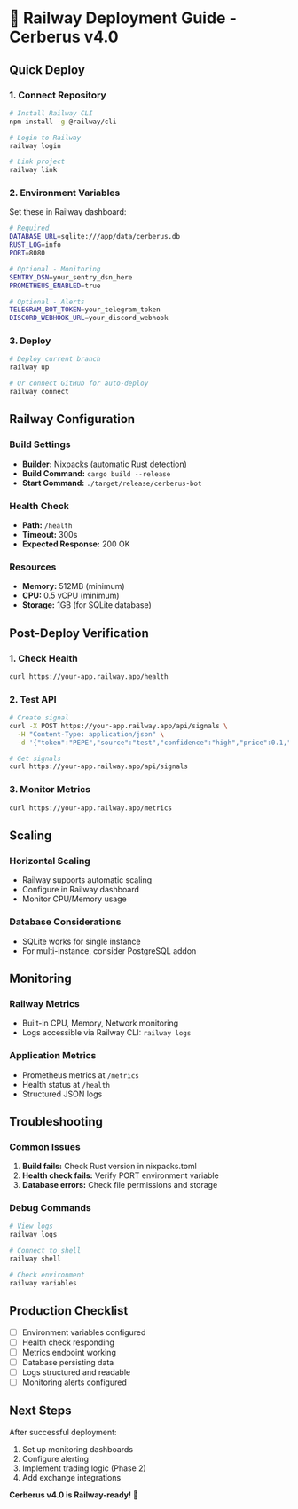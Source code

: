# 🚀 Railway Deployment Guide - Cerberus v4.0

## Quick Deploy

### 1. Connect Repository
```bash
# Install Railway CLI
npm install -g @railway/cli

# Login to Railway
railway login

# Link project
railway link
```

### 2. Environment Variables
Set these in Railway dashboard:

```bash
# Required
DATABASE_URL=sqlite:///app/data/cerberus.db
RUST_LOG=info
PORT=8080

# Optional - Monitoring
SENTRY_DSN=your_sentry_dsn_here
PROMETHEUS_ENABLED=true

# Optional - Alerts  
TELEGRAM_BOT_TOKEN=your_telegram_token
DISCORD_WEBHOOK_URL=your_discord_webhook
```

### 3. Deploy
```bash
# Deploy current branch
railway up

# Or connect GitHub for auto-deploy
railway connect
```

## Railway Configuration

### Build Settings
- **Builder:** Nixpacks (automatic Rust detection)
- **Build Command:** `cargo build --release`
- **Start Command:** `./target/release/cerberus-bot`

### Health Check
- **Path:** `/health`
- **Timeout:** 300s
- **Expected Response:** 200 OK

### Resources
- **Memory:** 512MB (minimum)
- **CPU:** 0.5 vCPU (minimum)
- **Storage:** 1GB (for SQLite database)

## Post-Deploy Verification

### 1. Check Health
```bash
curl https://your-app.railway.app/health
```

### 2. Test API
```bash
# Create signal
curl -X POST https://your-app.railway.app/api/signals \
  -H "Content-Type: application/json" \
  -d '{"token":"PEPE","source":"test","confidence":"high","price":0.1,"volume":1000}'

# Get signals
curl https://your-app.railway.app/api/signals
```

### 3. Monitor Metrics
```bash
curl https://your-app.railway.app/metrics
```

## Scaling

### Horizontal Scaling
- Railway supports automatic scaling
- Configure in Railway dashboard
- Monitor CPU/Memory usage

### Database Considerations
- SQLite works for single instance
- For multi-instance, consider PostgreSQL addon

## Monitoring

### Railway Metrics
- Built-in CPU, Memory, Network monitoring
- Logs accessible via Railway CLI: `railway logs`

### Application Metrics
- Prometheus metrics at `/metrics`
- Health status at `/health`
- Structured JSON logs

## Troubleshooting

### Common Issues
1. **Build fails:** Check Rust version in nixpacks.toml
2. **Health check fails:** Verify PORT environment variable
3. **Database errors:** Check file permissions and storage

### Debug Commands
```bash
# View logs
railway logs

# Connect to shell
railway shell

# Check environment
railway variables
```

## Production Checklist

- [ ] Environment variables configured
- [ ] Health check responding
- [ ] Metrics endpoint working
- [ ] Database persisting data
- [ ] Logs structured and readable
- [ ] Monitoring alerts configured

## Next Steps

After successful deployment:
1. Set up monitoring dashboards
2. Configure alerting
3. Implement trading logic (Phase 2)
4. Add exchange integrations

**Cerberus v4.0 is Railway-ready! 🚀**
